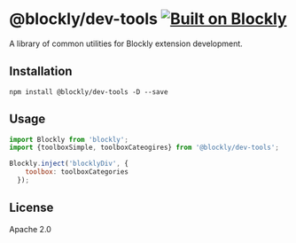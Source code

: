 # @blockly/dev-tools [![Built on Blockly](https://tinyurl.com/built-on-blockly)](https://github.com/google/blockly)

A library of common utilities for Blockly extension development.

## Installation

```
npm install @blockly/dev-tools -D --save
```

## Usage

```js
import Blockly from 'blockly';
import {toolboxSimple, toolboxCateogires} from '@blockly/dev-tools';

Blockly.inject('blocklyDiv', {
    toolbox: toolboxCategories
  });
```

## License

Apache 2.0